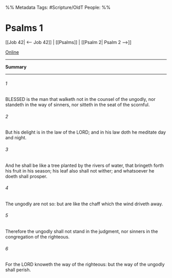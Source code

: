 

%% Metadata
Tags: #Scripture/OldT
People: 
%%
# Psalms 1
[[Job 42| <-- Job 42]] | [[Psalms]] | [[Psalm 2| Psalm 2 -->]]

[Online](https://churchofjesuschrist.org/study/scriptures/ot/ps/1?lang=eng)

---
__Summary__



---

###### 1
BLESSED is the man that walketh not in the counsel of the ungodly, nor standeth in the way of sinners, nor sitteth in the seat of the scornful.
###### 2
But his delight is in the law of the LORD; and in his law doth he meditate day and night.
###### 3
And he shall be like a tree planted by the rivers of water, that bringeth forth his fruit in his season; his leaf also shall not wither; and whatsoever he doeth shall prosper.
###### 4
The ungodly are not so: but are like the chaff which the wind driveth away.
###### 5
Therefore the ungodly shall not stand in the judgment, nor sinners in the congregation of the righteous.
###### 6
For the LORD knoweth the way of the righteous: but the way of the ungodly shall perish.



